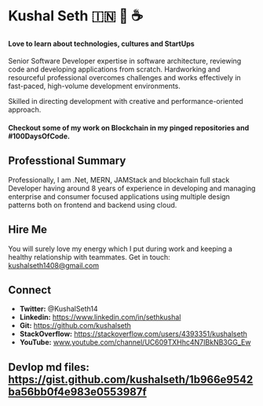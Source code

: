 
# Kushal Seth :india: :pray: :coffee:

#### Love to learn about technologies, cultures and StartUps  

Senior Software Developer expertise in software architecture, reviewing code and developing applications from scratch. Hardworking and resourceful professional overcomes challenges and works effectively in fast-paced, high-volume development environments. 

Skilled in directing development with creative and performance-oriented approach.

#### Checkout some of my work on Blockchain in my pinged repositories and #100DaysOfCode.

## Professtional Summary 

Professionally, I am .Net, MERN, JAMStack and blockchain full stack Developer having around 8 years of experience in developing and managing enterprise and consumer focused applications using multiple design patterns both on frontend and backend using cloud.


## Hire Me 

You will surely love my energy which I put during work and keeping a healthy relationship with teammates. Get in touch: [kushalseth1408@gmail.com](mailto:kushalseth1408@gmail.com)


## Connect
- **Twitter:** @KushalSeth14
- **Linkedin:** https://www.linkedin.com/in/sethkushal
- **Git:** https://github.com/kushalseth
- **StackOverflow:** https://stackoverflow.com/users/4393351/kushalseth
- **YouTube:** www.youtube.com/channel/UC609TXHhc4N7IBkNB3GG_Ew

## Devlop md files: https://gist.github.com/kushalseth/1b966e9542ba56bb0f4e983e0553987f 
